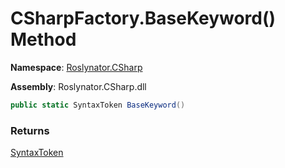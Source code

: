 # CSharpFactory\.BaseKeyword\(\) Method

**Namespace**: [Roslynator.CSharp](../../README.md)

**Assembly**: Roslynator\.CSharp\.dll

```csharp
public static SyntaxToken BaseKeyword()
```

### Returns

[SyntaxToken](https://docs.microsoft.com/en-us/dotnet/api/microsoft.codeanalysis.syntaxtoken)

